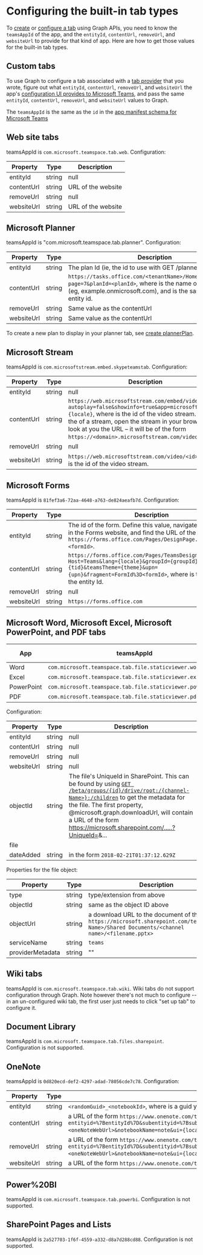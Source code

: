 # Configuring the built-in tab types

To [create](../api-reference/beta/api/channels_tabs_add.md) or [configure a tab](../api-reference/beta/api/channels_tabs_update.md) using Graph APIs, 
you need to know the `teamsAppId` of the app, and the
`entityId`, `contentUrl`, `removeUrl`, and `websiteUrl` to provide for that kind of app.
Here are how to get those values for the built-in tab types.

## Custom tabs

To use Graph to configure a tab associated with a [tab provider](https://docs.microsoft.com/en-us/microsoftteams/platform/concepts/tabs/tabs-overview) that you wrote,
figure out what `entityId`, `contentUrl`, `removeUrl`, and `websiteUrl`
the app's [configuration UI provides to Microsoft Teams](https://docs.microsoft.com/en-us/javascript/api/@microsoft/teams-js/microsoftteams.settings.settings?view=msteams-client-js-latest),
and pass the same `entityId`, `contentUrl`, `removeUrl`, and `websiteUrl` values to Graph.

The `teamsAppId` is the same as the `id` in the [app manifest schema for Microsoft Teams](https://docs.microsoft.com/en-us/microsoftteams/platform/resources/schema/manifest-schema)

## Web site tabs

teamsAppId is `com.microsoft.teamspace.tab.web`. 
Configuration:

| Property   | Type        | Description                                              |
| ---------- | ----------- | -------------------------------------------------------- |
| entityId   | string      | null                                                     |
| contentUrl | string      | URL of the website                                       |
| removeUrl  | string      | null                                                     |
| websiteUrl | string      | URL of the website                                       |

## Microsoft Planner

teamsAppId is "com.microsoft.teamspace.tab.planner".
Configuration:

| Property   | Type        | Description                                              |
| ---------- | ----------- | -------------------------------------------------------- |
| entityId   | string      | The plan Id (ie, the id to use with GET /planner/plans/{id})                                              |
| contentUrl | string      | `https://tasks.office.com/<tenantName>/Home/PlannerFrame?page=7&planId=<planId>`, where <tenantName> is the name of the tenant (eg, example.onmicrosoft.com), and <planId> is the same as the entity id.  |
| removeUrl  | string      | Same value as the contentUrl    |
| websiteUrl | string      | Same value as the contentUrl   |

To create a new plan to display in your planner tab, see [create plannerPlan](../api-reference/beta/api/planner_post_plans.md).


## Microsoft Stream

teamsAppId is `com.microsoftstream.embed.skypeteamstab`.
Configuration:

| Property   | Type        | Description                                              |
| ---------- | ----------- | -------------------------------------------------------- |
| entityId   | string      | null                                                     |
| contentUrl | string      | `https://web.microsoftstream.com/embed/video/<id>?autoplay=false&showinfo=true&app=microsoftteams&l={locale}`, where <id> is the id of the video stream.  To find the <id> of a stream, open the stream in your browser and look at you the URL – it will be of the form `https://<domain>.microsoftstream.com/video/<id>`.  |
| removeUrl  | string      | null                                                     |
| websiteUrl | string      | `https://web.microsoftstream.com/video/<id>`, where <id> is the id of the video stream.    |

## Microsoft Forms

teamsAppId is `81fef3a6-72aa-4648-a763-de824aeafb7d`.
Configuration:

| Property   | Type        | Description                                              |
| ---------- | ----------- | -------------------------------------------------------- |
| entityId   | string      | The id of the form.  Define this value, navigate to the form in the Forms website, and find the URL of the form `https://forms.office.com/Pages/DesignPage.aspx#FormId=<formId>`.      |
| contentUrl | string      | `https://forms.office.com/Pages/TeamsDesignPage.aspx?Host=Teams&lang={locale}&groupId={groupId}&tid={tid}&teamsTheme={theme}&upn={upn}&fragment=FormId%3D<formId>`, where <formId> is the same as the entity Id.  |
| removeUrl  | string      | null                                                     |
| websiteUrl | string      |  `https://forms.office.com`    |

## Microsoft Word, Microsoft Excel, Microsoft PowerPoint, and PDF tabs

| App   | teamsAppId | type (extension)                                              |
| ---------- | ----------- | -------------------------------------------------------- |
| Word | `com.microsoft.teamspace.tab.file.staticviewer.word` | `docx` |
| Excel | `com.microsoft.teamspace.tab.file.staticviewer.excel` | `xlsx` |
| PowerPoint  | `com.microsoft.teamspace.tab.file.staticviewer.powerpoint` | `pptx` |
| PDF | `com.microsoft.teamspace.tab.file.staticviewer.pdf` | `pdf` |

Configuration:

| Property   | Type        | Description                                              |
| ---------- | ----------- | -------------------------------------------------------- |
| entityId   | string      | null                                                     |
| contentUrl | string      | null                                                     |
| removeUrl  | string      | null                                                     |
| websiteUrl | string      | null                                                     |
| objectId   | string      | The file's UniqueId in SharePoint. This can be found by using [`GET /beta/groups/{id}/drive/root:/{channel-Name>}:/children`](../api-reference/beta/api/driveitem_list_children.md) to get the metadata for the file. The first property, @microsoft.graph.downloadUrl, will contain a URL of the form https://microsoft.sharepoint.com/.....?UniqueId=<guid>&... |
| file       | <see below> | <see below>                                              |
| dateAdded   | string      | in the form `2018-02-21T01:37:12.629Z` |

Properties for the file object:

| Property   | Type        | Description                                              |
| ---------- | ----------- | -------------------------------------------------------- |
| type       | string      | type/extension from above |
| objectId       | string      | same as the object ID above |
| objectUrl      | string      | a download URL to the document of the form `https://microsoft.sharepoint.com/teams/<Team Name>/Shared Documents/<channel name>/<filename.pptx>` |
|serviceName| string |`teams`|
|providerMetadata| string      | "" |

## Wiki tabs

teamsAppId is `com.microsoft.teamspace.tab.wiki`.
Wiki tabs do not support configuration through Graph.
Note however there's not much to configure --
in an un-configured wiki tab, the first user just needs to click "set up tab" to configure it.

## Document Library

teamsAppId is `com.microsoft.teamspace.tab.files.sharepoint`. 
Configuration is not supported.

## OneNote

teamsAppId is `0d820ecd-def2-4297-adad-78056cde7c78`.
Configuration:

| Property   | Type        | Description                                              |
| ---------- | ----------- | -------------------------------------------------------- |
| entityId   | string      | `<randomGuid>_<notebookId>`, where <randomGuid> is a guid you generate.                                      |
| contentUrl | string      | a URL of the form `https://www.onenote.com/teams/TabContent?entityid=%7BentityId%7D&subentityid=%7BsubEntityId%7D&auth_upn=%7Bupn%7D&notebookSource=New&notebookSelfUrl=https%3A%2F%2Fwww.onenote.com%2Fapi%2Fv1.0%2FmyOrganization%2Fgroups%2F<sectionsUrl>%2Fnotes%2Fnotebooks%2F<notebookId>&oneNoteWebUrl=<oneNoteWebUrl>&notebookName=note&ui={locale}&tenantId={tid}`, where `<sectionsUrl>`, `<notebookId>`, and `<oneNoteWebUrl>` can be found in [GET /groups/{id}/onenote/notebooks](../api-reference/beta/api/onenote_list_notebooks.md). Slashes must be escaped. |
| removeUrl  | string      | a URL of the form `https://www.onenote.com/teams/TabRemove?entityid=%7BentityId%7D&subentityid=%7BsubEntityId%7D&auth_upn=%7Bupn%7D&notebookSource=New&notebookSelfUrl=https%3A%2F%2Fwww.onenote.com%2Fapi%2Fv1.0%2FmyOrganization%2Fgroups%2F<sectionsUrl>%2Fnotes%2Fnotebooks%2F<notebookId>&oneNoteWebUrl=<oneNoteWebUrl>&notebookName=note&ui={locale}&tenantId={tid}`, where `<sectionsUrl>`, `<notebookId>`, and `<oneNoteWebUrl>` can be found in [GET /groups/{id}/onenote/notebooks](../api-reference/beta/api/onenote_list_notebooks.md). Slashes must be escaped. |
| websiteUrl | string      | a URL of the form `https://www.onenote.com/teams/TabRedirect?redirectUrl=<oneNoteWebUrl>`, where `oneNoteWebUrl` can be found in [GET /groups/{id}/onenote/notebooks](../api-reference/beta/api/onenote_list_notebooks.md) |

## Power%20BI

teamsAppId is `com.microsoft.teamspace.tab.powerbi`.
Configuration is not supported.

## SharePoint Pages and Lists

teamsAppId is `2a527703-1f6f-4559-a332-d8a7d288cd88`.
Configuration is not supported.
